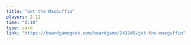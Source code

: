 ```yaml
---
title: "Get the MacGuffin"
players: 2-11
time: "0:10"
type: card
link: "https://boardgamegeek.com/boardgame/241245/get-the-macguffin"
---
```


